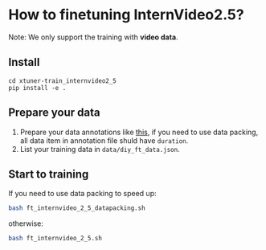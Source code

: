 #  How to finetuning InternVideo2.5?

Note: We only support the training with **video data**.
## Install

```
cd xtuner-train_internvideo2_5
pip install -e .
```

## Prepare your data

1. Prepare your data annotations like [this](data/annotaions/ft_data_example.jsonl), if you need to use data packing, all data item in annotation file shuld have `duration`.
2. List your training data in `data/diy_ft_data.json`.

## Start to training

If you need to use data packing to speed up:
```bash
bash ft_internvideo_2_5_datapacking.sh
```
otherwise:
```bash
bash ft_internvideo_2_5.sh
```